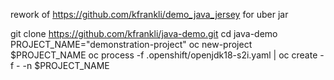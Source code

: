 rework of https://github.com/kfrankli/demo_java_jersey for uber jar

git clone https://github.com/kfrankli/java-demo.git
cd java-demo
PROJECT_NAME="demonstration-project"
oc new-project $PROJECT_NAME
oc process -f .openshift/openjdk18-s2i.yaml | oc create -f - -n $PROJECT_NAME
